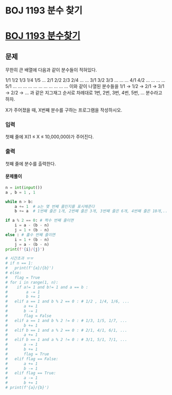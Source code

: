 # BOJ 1193 분수 찾기

# [BOJ 1193 분수찾기](https://www.acmicpc.net/problem/1193)

## 문제

무한히 큰 배열에 다음과 같이 분수들이 적혀있다.

1/1 1/2 1/3 1/4 1/5 …
2/1 2/2 2/3 2/4 … …
3/1 3/2 3/3 … … …
4/1 4/2 … … … …
5/1 … … … … …
… … … … … …
이와 같이 나열된 분수들을 1/1 → 1/2 → 2/1 → 3/1 → 2/2 → … 과 같은 지그재그 순서로 차례대로 1번, 2번, 3번, 4번, 5번, … 분수라고 하자.

X가 주어졌을 때, X번째 분수를 구하는 프로그램을 작성하시오.

### 입력

첫째 줄에 X(1 ≤ X ≤ 10,000,000)가 주어진다.

### 출력

첫째 줄에 분수를 출력한다.

#### 문제풀이

```python
n = int(input())
a , b = 1 , 1

while n > b:
    a += 1  # a는 몇 번째 줄인지를 표시해준다
    b += a  # 1번째 줄은 1개, 2번째 줄은 3개, 3번째 줄은 6개, 4번째 줄은 10개,.. 이런식으로 accumulate된다.

if a % 2 == 0: # 짝수 번째 줄이면
    i = a - (b - n)
    j = 1 + (b - n)
else : # 홀수 번째 줄이면
    i = 1 + (b - n)
    j = a - (b - n)
print(f'{i}/{j}')

# 시간초과 ㅠㅠ
# if n == 1:
#   print(f'{a}/{b}')
# else:
#   flag = True
# for i in range(1, n):
#    if a!= 1 and b!= 1 and a == b :
#        a -= 1
#        b += 1
#   elif a == 1 and b % 2 == 0 : # 1/2 , 1/4, 1/6, ...
#       a += 1
#       b -= 1
#       flag = False
#   elif a == 1 and b % 2 != 0 : # 1/3, 1/5, 1/7, ...
#       b += 1
#   elif b == 1 and a % 2 == 0 : # 2/1, 4/1, 6/1, ...
#       a += 1
#   elif b == 1 and a % 2 != 0 : # 3/1, 5/1, 7/1, ...
#       a -= 1
#       b += 1
#       flag = True
#   elif flag == False:
#       a += 1
#       b -= 1
#   elif flag == True:
#       a -= 1
#       b += 1
# print(f'{a}/{b}')
```
